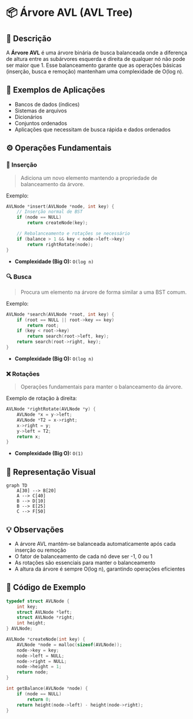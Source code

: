 # 📦 Árvore AVL (AVL Tree)

## 📝 Descrição

A **Árvore AVL** é uma árvore binária de busca balanceada onde a diferença de altura entre as subárvores esquerda e direita de qualquer nó não pode ser maior que 1. Esse balanceamento garante que as operações básicas (inserção, busca e remoção) mantenham uma complexidade de O(log n).

## 📍 Exemplos de Aplicações

- Bancos de dados (índices)
- Sistemas de arquivos
- Dicionários
- Conjuntos ordenados
- Aplicações que necessitam de busca rápida e dados ordenados

## ⚙️ Operações Fundamentais

### 🔼 Inserção

> Adiciona um novo elemento mantendo a propriedade de balanceamento da árvore.

Exemplo:

```c
AVLNode *insert(AVLNode *node, int key) {
    // Inserção normal de BST
    if (node == NULL)
        return createNode(key);

    // Rebalanceamento e rotações se necessário
    if (balance > 1 && key < node->left->key)
        return rightRotate(node);
}
```

- **Complexidade (Big O):** `O(log n)`

### 🔍 Busca

> Procura um elemento na árvore de forma similar a uma BST comum.

Exemplo:

```c
AVLNode *search(AVLNode *root, int key) {
    if (root == NULL || root->key == key)
        return root;
    if (key < root->key)
        return search(root->left, key);
    return search(root->right, key);
}
```

- **Complexidade (Big O):** `O(log n)`

### ❌ Rotações

> Operações fundamentais para manter o balanceamento da árvore.

Exemplo de rotação à direita:

```c
AVLNode *rightRotate(AVLNode *y) {
    AVLNode *x = y->left;
    AVLNode *T2 = x->right;
    x->right = y;
    y->left = T2;
    return x;
}
```

- **Complexidade (Big O):** `O(1)`

## 🧠 Representação Visual

```mermaid
graph TD
    A[30] --> B[20]
    A --> C[40]
    B --> D[10]
    B --> E[25]
    C --> F[50]
```

## 💡 Observações

- A árvore AVL mantém-se balanceada automaticamente após cada inserção ou remoção
- O fator de balanceamento de cada nó deve ser -1, 0 ou 1
- As rotações são essenciais para manter o balanceamento
- A altura da árvore é sempre O(log n), garantindo operações eficientes

## 📎 Código de Exemplo

```c
typedef struct AVLNode {
    int key;
    struct AVLNode *left;
    struct AVLNode *right;
    int height;
} AVLNode;

AVLNode *createNode(int key) {
    AVLNode *node = malloc(sizeof(AVLNode));
    node->key = key;
    node->left = NULL;
    node->right = NULL;
    node->height = 1;
    return node;
}

int getBalance(AVLNode *node) {
    if (node == NULL)
        return 0;
    return height(node->left) - height(node->right);
}
```
